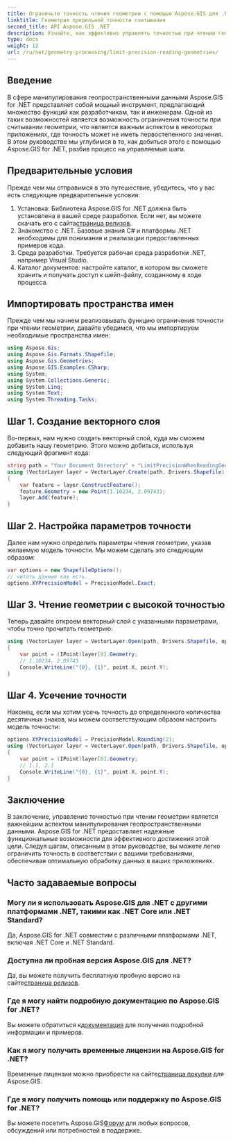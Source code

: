 ```yaml
---
title: Ограничьте точность чтения геометрии с помощью Aspose.GIS для .NET
linktitle: Геометрия предельной точности считывания
second_title: API Aspose.GIS .NET
description: Узнайте, как эффективно управлять точностью при чтении геометрии с помощью Aspose.GIS for .NET. Следуйте нашему пошаговому руководству для оптимальной обработки данных.
type: docs
weight: 12
url: /ru/net/geometry-processing/limit-precision-reading-geometries/
---
```

## Введение
В сфере манипулирования геопространственными данными Aspose.GIS for .NET представляет собой мощный инструмент, предлагающий множество функций как разработчикам, так и инженерам. Одной из таких возможностей является возможность ограничения точности при считывании геометрии, что является важным аспектом в некоторых приложениях, где точность может не иметь первостепенного значения. В этом руководстве мы углубимся в то, как добиться этого с помощью Aspose.GIS for .NET, разбив процесс на управляемые шаги.
## Предварительные условия
Прежде чем мы отправимся в это путешествие, убедитесь, что у вас есть следующие предварительные условия:
1.  Установка: Библиотека Aspose.GIS for .NET должна быть установлена в вашей среде разработки. Если нет, вы можете скачать его с сайта[страница релизов](https://releases.aspose.com/gis/net/).
2. Знакомство с .NET. Базовые знания C# и платформы .NET необходимы для понимания и реализации предоставленных примеров кода.
3. Среда разработки. Требуется рабочая среда разработки .NET, например Visual Studio.
4. Каталог документов: настройте каталог, в котором вы сможете хранить и получать доступ к шейп-файлу, созданному в ходе процесса.

## Импортировать пространства имен
Прежде чем мы начнем реализовывать функцию ограничения точности при чтении геометрии, давайте убедимся, что мы импортируем необходимые пространства имен:
```csharp
using Aspose.Gis;
using Aspose.Gis.Formats.Shapefile;
using Aspose.Gis.Geometries;
using Aspose.GIS.Examples.CSharp;
using System;
using System.Collections.Generic;
using System.Linq;
using System.Text;
using System.Threading.Tasks;
```

## Шаг 1. Создание векторного слоя
Во-первых, нам нужно создать векторный слой, куда мы сможем добавить нашу геометрию. Этого можно добиться, используя следующий фрагмент кода:
```csharp
string path = "Your Document Directory" + "LimitPrecisionWhenReadingGeometries_out.shp";
using (VectorLayer layer = VectorLayer.Create(path, Drivers.Shapefile))
{
	var feature = layer.ConstructFeature();
	feature.Geometry = new Point(1.10234, 2.09743);
	layer.Add(feature);
}
```
## Шаг 2. Настройка параметров точности
Далее нам нужно определить параметры чтения геометрии, указав желаемую модель точности. Мы можем сделать это следующим образом:
```csharp
var options = new ShapefileOptions();
// читать данные как есть.
options.XYPrecisionModel = PrecisionModel.Exact;
```
## Шаг 3. Чтение геометрии с высокой точностью
Теперь давайте откроем векторный слой с указанными параметрами, чтобы точно прочитать геометрию:
```csharp
using (VectorLayer layer = VectorLayer.Open(path, Drivers.Shapefile, options))
{
	var point = (IPoint)layer[0].Geometry;
	// 1.10234, 2.09743
	Console.WriteLine("{0}, {1}", point.X, point.Y);
}
```
## Шаг 4. Усечение точности
Наконец, если мы хотим усечь точность до определенного количества десятичных знаков, мы можем соответствующим образом настроить модель точности:
```csharp
options.XYPrecisionModel = PrecisionModel.Rounding(2);
using (VectorLayer layer = VectorLayer.Open(path, Drivers.Shapefile, options))
{
	var point = (IPoint)layer[0].Geometry;
	// 1.1, 2.1
	Console.WriteLine("{0}, {1}", point.X, point.Y);
}
```

## Заключение
В заключение, управление точностью при чтении геометрии является важнейшим аспектом манипулирования геопространственными данными. Aspose.GIS for .NET предоставляет надежные функциональные возможности для эффективного достижения этой цели. Следуя шагам, описанным в этом руководстве, вы можете легко ограничить точность в соответствии с вашими требованиями, обеспечивая оптимальную обработку данных в ваших приложениях.
## Часто задаваемые вопросы
### Могу ли я использовать Aspose.GIS для .NET с другими платформами .NET, такими как .NET Core или .NET Standard?
Да, Aspose.GIS for .NET совместим с различными платформами .NET, включая .NET Core и .NET Standard.
### Доступна ли пробная версия Aspose.GIS для .NET?
 Да, вы можете получить бесплатную пробную версию на сайте[страница релизов](https://releases.aspose.com/).
### Где я могу найти подробную документацию по Aspose.GIS for .NET?
 Вы можете обратиться к[документация](https://reference.aspose.com/gis/net/) для получения подробной информации и примеров.
### Как я могу получить временные лицензии на Aspose.GIS for .NET?
 Временные лицензии можно приобрести на сайте[страница покупки](https://purchase.aspose.com/temporary-license/) для Aspose.GIS.
### Где я могу получить помощь или поддержку по Aspose.GIS for .NET?
 Вы можете посетить Aspose.GIS[Форум](https://forum.aspose.com/c/gis/33) для любых вопросов, обсуждений или потребностей в поддержке.